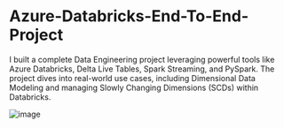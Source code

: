 # Azure-Databricks-End-To-End-Project
I built a complete Data Engineering project leveraging powerful tools like Azure Databricks, Delta Live Tables, Spark Streaming, and PySpark. The project dives into real-world use cases, including Dimensional Data Modeling and managing Slowly Changing Dimensions (SCDs) within Databricks.

![image](https://github.com/user-attachments/assets/d20edf5d-eff0-4947-98c9-b33eb5c99fbc)


